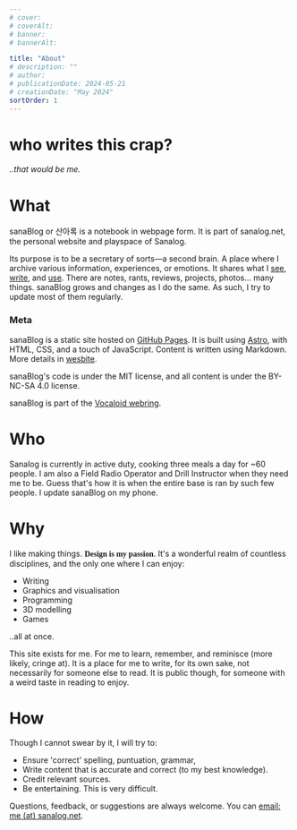 ```yaml
---
# cover:
# coverAlt:
# banner:
# bannerAlt:

title: "About"
# description: ""
# author:
# publicationDate: 2024-05-21
# creationDate: "May 2024"
sortOrder: 1
---
```


<link rel="preconnect" href="https://fonts.googleapis.com">
<link rel="preconnect" href="https://fonts.gstatic.com" crossorigin>
<link href="https://fonts.googleapis.com/css2?family=Comic+Neue&display=swap" rel="stylesheet">

# who writes this crap?

*<span class="muted">..that would be me.</span>*

# What

sanaBlog or 산아록 is a notebook in webpage form. It is part of sanalog.net, the personal website and playspace of Sanalog.

Its purpose is to be a secretary of sorts—a second brain. A place where I archive various information, experiences, or emotions. It shares what I [see](/blog/gallery), [write](/blog), and [use](/blog/reviews). There are notes, rants, reviews, projects, photos... many things. sanaBlog grows and changes as I do the same. As such, I try to update most of them regularly.

### Meta

sanaBlog is a static site hosted on <a href="https://pages.github.com/" target="_blank" class="extlink">GitHub Pages</a>. It is built using <a href="https://astro.build/" target="_blank" class="extlink">Astro</a>, with HTML, CSS, and a touch of JavaScript. Content is written using Markdown. More details in [wesbite](/blog/code/wesbite).

sanaBlog's code is under the MIT license, and all content is under the BY-NC-SA 4.0 license.

sanaBlog is part of the <a href="https://webring.adilene.net/index.php" target="_blank" class="extlink">Vocaloid webring</a>.

<!-- <a href="https://webring.xxiivv.com" target="_blank" class="extlink">xxiivv webring</a> -->

# Who

Sanalog is currently in active duty, cooking three meals a day for ~60 people. I am also a Field Radio Operator and Drill Instructor when they need me to be. Guess that's how it is when the entire base is ran by such few people. I update sanaBlog on my phone.

# Why

I like making things. <b style="font-family: 'Comic Neue'">Design is my passion</b>. It's a wonderful realm of countless disciplines, and the only one where I can enjoy:

- Writing
- Graphics and visualisation
- Programming
- 3D modelling
- Games

..all at once.

This site exists for me. For me to learn, remember, and reminisce (more likely, cringe at). It is a place for me to write, for its own sake, not necessarily for someone else to read. It is public though, for someone with a weird taste in reading to enjoy.

# How

Though I cannot swear by it, I will try to:

- Ensure 'correct' spelling, puntuation, grammar,
- Write content that is accurate and correct (to my best knowledge).
- Credit relevant sources.
- Be entertaining. This is very difficult.

Questions, feedback, or suggestions are always welcome. You can <a href="mailto:me@sanalog.net">email: me (at) sanalog.net</a>.